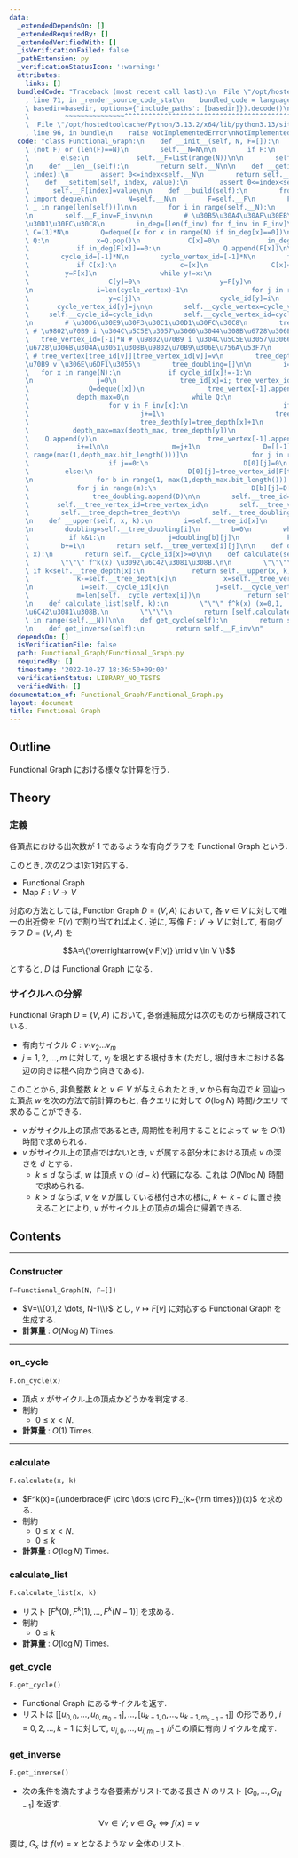 ```yaml
---
data:
  _extendedDependsOn: []
  _extendedRequiredBy: []
  _extendedVerifiedWith: []
  _isVerificationFailed: false
  _pathExtension: py
  _verificationStatusIcon: ':warning:'
  attributes:
    links: []
  bundledCode: "Traceback (most recent call last):\n  File \"/opt/hostedtoolcache/Python/3.13.2/x64/lib/python3.13/site-packages/onlinejudge_verify/documentation/build.py\"\
    , line 71, in _render_source_code_stat\n    bundled_code = language.bundle(stat.path,\
    \ basedir=basedir, options={'include_paths': [basedir]}).decode()\n          \
    \         ~~~~~~~~~~~~~~~^^^^^^^^^^^^^^^^^^^^^^^^^^^^^^^^^^^^^^^^^^^^^^^^^^^^^^^^^^^^^^^^^^\n\
    \  File \"/opt/hostedtoolcache/Python/3.13.2/x64/lib/python3.13/site-packages/onlinejudge_verify/languages/python.py\"\
    , line 96, in bundle\n    raise NotImplementedError\nNotImplementedError\n"
  code: "class Functional_Graph:\n    def __init__(self, N, F=[]):\n        assert\
    \ (not F) or (len(F)==N)\n        self.__N=N\n\n        if F:\n            self.__F=F\n\
    \        else:\n            self.__F=list(range(N))\n\n        self.__build()\n\
    \n    def __len__(self):\n        return self.__N\n\n    def __getitem__(self,\
    \ index):\n        assert 0<=index<self.__N\n        return self.__F[index]\n\n\
    \    def __setitem(self, index, value):\n        assert 0<=index<self.__N\n  \
    \      self.__F[index]=value\n\n    def __build(self):\n        from collections\
    \ import deque\n\n        N=self.__N\n        F=self.__F\n        F_inv=[[] for\
    \ _ in range(len(self))]\n\n        for i in range(self.__N):\n            F_inv[F[i]].append(i)\n\
    \n        self.__F_inv=F_inv\n\n        # \u30B5\u30A4\u30AF\u30EB\u691C\u51FA\
    \u30D1\u30FC\u30C8\n        in_deg=[len(f_inv) for f_inv in F_inv]\n\n       \
    \ C=[1]*N\n        Q=deque([x for x in range(N) if in_deg[x]==0])\n        while\
    \ Q:\n            x=Q.pop()\n            C[x]=0\n            in_deg[F[x]]-=1\n\
    \            if in_deg[F[x]]==0:\n                Q.append(F[x])\n\n        cycle_vertex=[]\n\
    \        cycle_id=[-1]*N\n        cycle_vertex_id=[-1]*N\n        for x in range(N):\n\
    \            if C[x]:\n                c=[x]\n                C[x]=0\n       \
    \         y=F[x]\n                while y!=x:\n                    c.append(y)\n\
    \                    C[y]=0\n                    y=F[y]\n                cycle_vertex.append(c)\n\
    \n                i=len(cycle_vertex)-1\n                for j in range(len(c)):\n\
    \                    y=c[j]\n                    cycle_id[y]=i\n             \
    \       cycle_vertex_id[y]=j\n\n        self.__cycle_vertex=cycle_vertex\n   \
    \     self.__cycle_id=cycle_id\n        self.__cycle_vertex_id=cycle_vertex_id\n\
    \n        # \u30D6\u30E9\u30F3\u30C1\u30D1\u30FC\u30C8\n        tree_id=[-1]*N\
    \ # \u9802\u70B9 i \u304C\u5C5E\u3057\u3066\u3044\u308B\u6728\u306E id\n     \
    \   tree_vertex_id=[-1]*N # \u9802\u70B9 i \u304C\u5C5E\u3057\u3066\u3044\u308B\
    \u6728\u306B\u304A\u3051\u308B\u9802\u70B9\u306E\u756A\u53F7\n        tree_vertex=[]\
    \ # tree_vertex[tree_id[v]][tree_vertex_id[v]]=v\n        tree_depth=[0]*N # \u9802\
    \u70B9 v \u306E\u6DF1\u3055\n        tree_doubling=[]\n\n        i=j=0\n     \
    \   for x in range(N):\n            if cycle_id[x]!=-1:\n                tree_vertex.append([])\n\
    \n                j=0\n                tree_id[x]=i; tree_vertex_id[x]=j\n\n \
    \               Q=deque([x])\n                tree_vertex[-1].append(x)\n    \
    \            depth_max=0\n                while Q:\n                    x=Q.popleft()\n\
    \                    for y in F_inv[x]:\n                        if cycle_id[y]==-1:\n\
    \                            j+=1\n                            tree_id[y]=i; tree_vertex_id[y]=j\n\
    \                            tree_depth[y]=tree_depth[x]+1\n                 \
    \           depth_max=max(depth_max, tree_depth[y])\n                        \
    \    Q.append(y)\n                            tree_vertex[-1].append(y)\n    \
    \            i+=1\n\n                m=j+1\n                D=[[-1]*m for _ in\
    \ range(max(1,depth_max.bit_length()))]\n                for j in range(m):\n\
    \                    if j==0:\n                        D[0][j]=0\n           \
    \         else:\n                        D[0][j]=tree_vertex_id[F[tree_vertex[-1][j]]]\n\
    \n                for b in range(1, max(1,depth_max.bit_length())):\n        \
    \            for j in range(m):\n                        D[b][j]=D[b-1][D[b-1][j]]\n\
    \                tree_doubling.append(D)\n\n        self.__tree_id=tree_id\n \
    \       self.__tree_vertex_id=tree_vertex_id\n        self.__tree_vertex=tree_vertex\n\
    \        self.__tree_depth=tree_depth\n        self.__tree_doubling=tree_doubling\n\
    \n    def __upper(self, x, k):\n        i=self.__tree_id[x]\n        j=self.__tree_vertex_id[x]\n\
    \n        doubling=self.__tree_doubling[i]\n        b=0\n        while k:\n  \
    \          if k&1:\n                j=doubling[b][j]\n            k>>=1\n    \
    \        b+=1\n        return self.__tree_vertex[i][j]\n\n    def on_cycle(self,\
    \ x):\n        return self.__cycle_id[x]>=0\n\n    def calculate(self, x, k):\n\
    \        \"\"\" f^k(x) \u3092\u6C42\u3081\u308B.\n\n        \"\"\"\n\n       \
    \ if k<self.__tree_depth[x]:\n            return self.__upper(x, k)\n        else:\n\
    \            k-=self.__tree_depth[x]\n            x=self.__tree_vertex[self.__tree_id[x]][0]\n\
    \n            i=self.__cycle_id[x]\n            j=self.__cycle_vertex_id[x]\n\
    \            m=len(self.__cycle_vertex[i])\n            return self.__cycle_vertex[i][(j+k)%m]\n\
    \n    def calculate_list(self, k):\n        \"\"\" f^k(x) (x=0,1, ..., N-1) \u3092\
    \u6C42\u3081\u308B.\n        \"\"\"\n        return [self.calculate(x,k) for x\
    \ in range(self.__N)]\n\n    def get_cycle(self):\n        return self.__cycle_vertex\n\
    \n    def get_inverse(self):\n        return self.__F_inv\n"
  dependsOn: []
  isVerificationFile: false
  path: Functional_Graph/Functional_Graph.py
  requiredBy: []
  timestamp: '2022-10-27 18:36:50+09:00'
  verificationStatus: LIBRARY_NO_TESTS
  verifiedWith: []
documentation_of: Functional_Graph/Functional_Graph.py
layout: document
title: Functional Graph
---
```


## Outline

Functional Graph における様々な計算を行う.

## Theory

### 定義

各頂点における出次数が $1$ であるような有向グラフを Functional Graph という.

このとき, 次の2つは1対1対応する.

* Functional Graph
* Map $F: V \to V$

対応の方法としては, Function Graph $D=(V,A)$ において, 各 $v \in V$ に対して唯一の出近傍を $F(v)$ で割り当てればよく. 逆に, 写像 $F: V \to V$ に対して, 有向グラフ $D=(V,A)$ を

$$A=\{\overrightarrow{v F(v)} \mid v \in V \}$$

とすると, $D$ は Functional Graph になる.

### サイクルへの分解

Functional Graph $D=(V,A)$ において, 各弱連結成分は次のものから構成されている.

* 有向サイクル $C: v_1 v_2 \dots v_m$
* $j=1,2, \dots, m$ に対して, $v_j$ を根とする根付き木 (ただし, 根付き木における各辺の向きは根へ向かう向きである).

このことから, 非負整数 $k$ と $v \in V$ が与えられたとき, $v$ から有向辺で $k$ 回辿った頂点 $w$ を次の方法で前計算のもと, 各クエリに対して $O(\log N)$ 時間/クエリ で求めることができる.

* $v$ がサイクル上の頂点であるとき, 周期性を利用することによって $w$ を $O(1)$ 時間で求められる.
* $v$ がサイクル上の頂点ではないとき, $v$ が属する部分木における頂点 $v$ の深さを $d$ とする.
  * $k \leq d$ ならば, $w$ は頂点 $v$ の $(d-k)$ 代親になる. これは $O(N \log N)$ 時間で求められる.
  * $k \gt d$ ならば, $v$ を $v$ が属している根付き木の根に, $k \gets k-d$ に置き換えることにより, $v$ がサイクル上の頂点の場合に帰着できる.

## Contents

---

### Constructer

```Python
F=Functional_Graph(N, F=[])
```

* $V=\\{0,1,2 \dots, N-1\\}$ とし, $v \mapsto F[v]$ に対応する Functional Graph を生成する.
* **計算量** : $O(N \log N)$ Times.

---

### on_cycle

```Python
F.on_cycle(x)
```

* 頂点 $x$ がサイクル上の頂点かどうかを判定する.
* 制約
  * $0 \leq x \lt N$.
* **計算量** : $O(1)$ Times.

---

### calculate

```Python
F.calculate(x, k)
```

* $F^k(x)=(\underbrace{F \circ \dots \circ F}_{k~{\rm times}})(x)$ を求める.
* 制約
  * $0 \leq x \lt N$.
  * $0 \leq k$
* **計算量** : $O(\log N)$ Times.

### calculate_list

```Python
F.calculate_list(x, k)
```

* リスト $[F^k(0), F^k(1), \dots, F^k(N-1)]$ を求める.
* 制約
  * $0 \leq k$
* **計算量** : $O(\log N)$ Times.

### get_cycle

```Python
F.get_cycle()
```

* Functional Graph にあるサイクルを返す.
* リストは $[[u_{0,0}, \dots, u_{0,m_0-1}], \dots, [u_{k-1,0}, \dots, u_{k-1, m_{k-1}-1}]]$ の形であり, $i=0,2, \dots, k-1$ に対して, $u_{i,0}, \dots, u_{i,m_i-1}$ がこの順に有向サイクルを成す.

### get_inverse

```Python
F.get_inverse()
```

* 次の条件を満たすような各要素がリストである長さ $N$ のリスト $[G_0, \dots, G_{N-1}]$ を返す.

$$\forall v \in V;~v \in G_x \iff f(x)=v$$

要は, $G_x$ は $f(v)=x$ となるような $v$ 全体のリスト.
